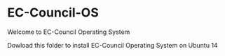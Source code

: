 # EC-Council-OS
Welcome to EC-Council Operating System

Dowload this folder to install EC-Council Operating System on Ubuntu 14
